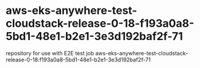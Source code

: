 # aws-eks-anywhere-test-cloudstack-release-0-18-f193a0a8-5bd1-48e1-b2e1-3e3d192baf2f-71
repository for use with E2E test job aws-eks-anywhere-test-cloudstack-release-0-18:f193a0a8-5bd1-48e1-b2e1-3e3d192baf2f-71
